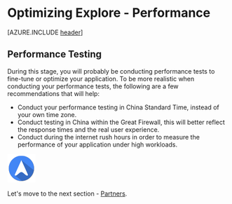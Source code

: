 <properties
	pageTitle="Global Customer Playbook optimizing-explore-performance "
	description="Global Customer Playbook optimizing-explore-performance"
	services="global-customer-playbook"
	documentationCenter=""
	authors="jtong"
	manager="edwinc"
	editor=""
	tags="global-customer-playbook"/>

<tags
	ms.service="migration-lifecycle-optimizing"
	ms.workload=""
	ms.tgt_pltfrm=""
	ms.devlang="na"
	ms.topic="article"
	ms.date="11/21/2016"
	wacn.date="11/21/2016"
	wacn.lang="en"
	ms.author="jtong"/>


# Optimizing Explore - Performance

[AZURE.INCLUDE [header](../../../../mktcontent/includes/optimizing-explore.md)]

## Performance Testing

During this stage, you will probably be conducting performance tests to fine-tune or optimize your application. To be more realistic when conducting your performance tests, the following are a few recommendations that will help:
 
- Conduct your performance testing in China Standard Time, instead of your own time zone.
- Conduct testing in China within the Great Firewall, this will better reflect the response times and the real user experience.
- Conduct during the internet rush hours in order to measure the performance of your application under high workloads.


![navigation](../../media/navigation.png)

Let's move to the next section - [Partners](/solutions/global-customer/optimizing/explore/partners/). 
